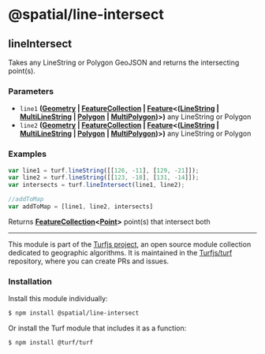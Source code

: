 # @spatial/line-intersect

<!-- Generated by documentation.js. Update this documentation by updating the source code. -->

## lineIntersect

Takes any LineString or Polygon GeoJSON and returns the intersecting point(s).

### Parameters

-   `line1` **([Geometry][1] \| [FeatureCollection][2] \| [Feature][3]&lt;([LineString][4] \| [MultiLineString][5] \| [Polygon][6] \| [MultiPolygon][7])>)** any LineString or Polygon
-   `line2` **([Geometry][1] \| [FeatureCollection][2] \| [Feature][3]&lt;([LineString][4] \| [MultiLineString][5] \| [Polygon][6] \| [MultiPolygon][7])>)** any LineString or Polygon

### Examples

```javascript
var line1 = turf.lineString([[126, -11], [129, -21]]);
var line2 = turf.lineString([[123, -18], [131, -14]]);
var intersects = turf.lineIntersect(line1, line2);

//addToMap
var addToMap = [line1, line2, intersects]
```

Returns **[FeatureCollection][2]&lt;[Point][8]>** point(s) that intersect both

[1]: https://tools.ietf.org/html/rfc7946#section-3.1

[2]: https://tools.ietf.org/html/rfc7946#section-3.3

[3]: https://tools.ietf.org/html/rfc7946#section-3.2

[4]: https://tools.ietf.org/html/rfc7946#section-3.1.4

[5]: https://tools.ietf.org/html/rfc7946#section-3.1.5

[6]: https://tools.ietf.org/html/rfc7946#section-3.1.6

[7]: https://tools.ietf.org/html/rfc7946#section-3.1.7

[8]: https://tools.ietf.org/html/rfc7946#section-3.1.2

<!-- This file is automatically generated. Please don't edit it directly:
if you find an error, edit the source file (likely index.js), and re-run
./scripts/generate-readmes in the turf project. -->

---

This module is part of the [Turfjs project](http://turfjs.org/), an open source
module collection dedicated to geographic algorithms. It is maintained in the
[Turfjs/turf](https://github.com/Turfjs/turf) repository, where you can create
PRs and issues.

### Installation

Install this module individually:

```sh
$ npm install @spatial/line-intersect
```

Or install the Turf module that includes it as a function:

```sh
$ npm install @turf/turf
```
